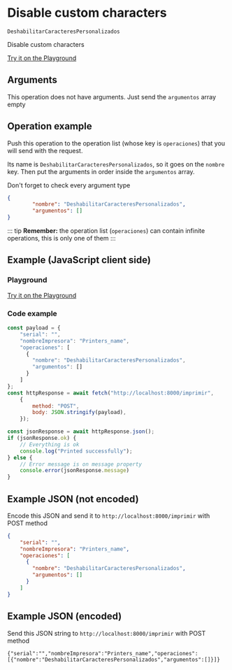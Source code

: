 # Disable custom characters

`DeshabilitarCaracteresPersonalizados`

Disable custom characters







[Try it on the Playground](../playground.md?operacion=DeshabilitarCaracteresPersonalizados)

## Arguments
This operation does not have arguments. Just send the `argumentos` array empty

## Operation example


Push this operation to the operation list (whose key is `operaciones`) that you will send with the request.

Its name is `DeshabilitarCaracteresPersonalizados`, so it goes on the `nombre` key. Then put the arguments in order
inside the `argumentos` array.

Don't forget to check every argument type



```json
{
        "nombre": "DeshabilitarCaracteresPersonalizados",
        "argumentos": []
}
```

::: tip
**Remember:** the operation list (`operaciones`) can contain infinite operations, this is only one of them
:::

## Example (JavaScript client side)

### Playground
[Try it on the Playground](../playground.md?operacion=DeshabilitarCaracteresPersonalizados)

<Playground urlBase=".." nombreOperacion="DeshabilitarCaracteresPersonalizados" :ocultarOperacionesDisponibles="true"/>

### Code example
```js
const payload = {
    "serial": "",
    "nombreImpresora": "Printers_name",
    "operaciones": [
      {
        "nombre": "DeshabilitarCaracteresPersonalizados",
        "argumentos": []
      }
    ]
};
const httpResponse = await fetch("http://localhost:8000/imprimir",
    {
        method: "POST",
        body: JSON.stringify(payload),
    });

const jsonResponse = await httpResponse.json();
if (jsonResponse.ok) {
    // Everything is ok
    console.log("Printed successfully");
} else {
    // Error message is on message property
    console.error(jsonResponse.message)
}
```

## Example JSON (not encoded)

Encode this JSON and send it to `http://localhost:8000/imprimir` with POST method

```json
{
    "serial": "",
    "nombreImpresora": "Printers_name",
    "operaciones": [
      {
        "nombre": "DeshabilitarCaracteresPersonalizados",
        "argumentos": []
      }
    ]
}
```

## Example JSON (encoded)

Send this JSON string to `http://localhost:8000/imprimir` with POST method

```
{"serial":"","nombreImpresora":"Printers_name","operaciones":[{"nombre":"DeshabilitarCaracteresPersonalizados","argumentos":[]}]}
```

